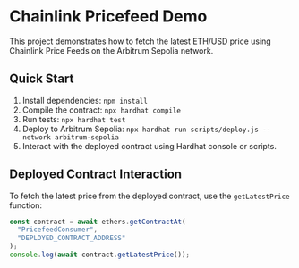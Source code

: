 # Chainlink Pricefeed Demo

This project demonstrates how to fetch the latest ETH/USD price using Chainlink Price Feeds on the Arbitrum Sepolia network.

## Quick Start

1. Install dependencies: `npm install`
2. Compile the contract: `npx hardhat compile`
3. Run tests: `npx hardhat test`
4. Deploy to Arbitrum Sepolia: `npx hardhat run scripts/deploy.js --network arbitrum-sepolia`
5. Interact with the deployed contract using Hardhat console or scripts.

## Deployed Contract Interaction

To fetch the latest price from the deployed contract, use the `getLatestPrice` function:

```javascript
const contract = await ethers.getContractAt(
  "PricefeedConsumer",
  "DEPLOYED_CONTRACT_ADDRESS"
);
console.log(await contract.getLatestPrice());
```
